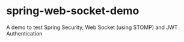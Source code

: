 # spring-web-socket-demo
A demo to test Spring Security, Web Socket (using STOMP) and JWT Authentication

